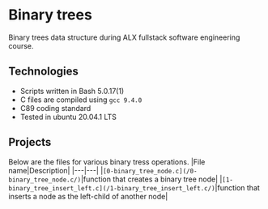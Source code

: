 # Binary trees
Binary trees data structure during ALX fullstack software engineering course.
## Technologies
- Scripts written in Bash 5.0.17(1)
- C files are compiled using `gcc 9.4.0`
- C89 coding standard
- Tested in ubuntu 20.04.1 LTS
## Projects
Below are the files for various binary tress operations.
|File name|Description|
|---|---|
|`[0-binary_tree_node.c](/0-binary_tree_node.c/)`|function that creates a binary tree node|
|`[1-binary_tree_insert_left.c](/1-binary_tree_insert_left.c/)`|function that inserts a node as the left-child of another node|
